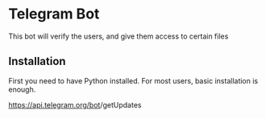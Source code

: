 # Telegram Bot

This bot will verify the users, and give them access to certain files

## Installation

First you need to have Python installed. For most users, basic installation is enough.

https://api.telegram.org/bot<token>/getUpdates